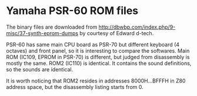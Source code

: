 # Yamaha PSR-60 ROM files

The binary files are downloaded from http://dbwbp.com/index.php/9-misc/37-synth-eprom-dumps by courtesy of Edward d-tech.

PSR-60 has same main CPU board as PSR-70 but different keyboard (4 octaves) and front panel, so it is interesting
to compare the softwares. Main ROM (IC109, EPROM in PSR-70) is different, but judged from disassembly is mostly 
the same. ROM2 (IC110) is identical. It contains the sound definitions, so the sounds are identical.

It is worth noticing that ROM2 resides in addresses 8000H...BFFFH in Z80 address space, but the disassembly listing starts from 0.
